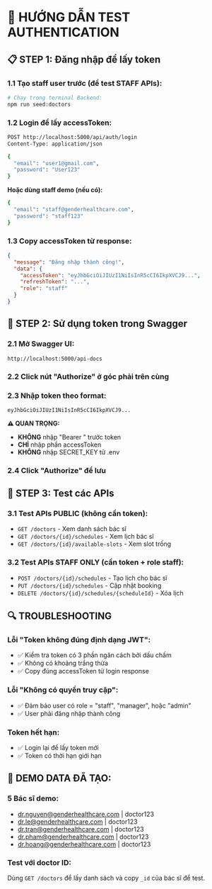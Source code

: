 # 🔐 HƯỚNG DẪN TEST AUTHENTICATION

## 📋 STEP 1: Đăng nhập để lấy token

### 1.1 Tạo staff user trước (để test STAFF APIs):
```bash
# Chạy trong terminal Backend:
npm run seed:doctors
```

### 1.2 Login để lấy accessToken:
```bash
POST http://localhost:5000/api/auth/login
Content-Type: application/json

{
  "email": "user1@gmail.com", 
  "password": "User123"
}
```

**Hoặc dùng staff demo (nếu có):**
```bash
{
  "email": "staff@genderhealthcare.com",
  "password": "staff123"
}
```

### 1.3 Copy accessToken từ response:
```json
{
  "message": "Đăng nhập thành công!",
  "data": {
    "accessToken": "eyJhbGciOiJIUzI1NiIsInR5cCI6IkpXVCJ9...",
    "refreshToken": "...",
    "role": "staff"
  }
}
```

## 🎯 STEP 2: Sử dụng token trong Swagger

### 2.1 Mở Swagger UI:
```
http://localhost:5000/api-docs
```

### 2.2 Click nút **"Authorize"** ở góc phải trên cùng

### 2.3 Nhập token theo format:
```
eyJhbGciOiJIUzI1NiIsInR5cCI6IkpXVCJ9...
```

**⚠️ QUAN TRỌNG:**
- **KHÔNG** nhập "Bearer " trước token
- **CHỈ** nhập phần accessToken 
- **KHÔNG** nhập SECRET_KEY từ .env

### 2.4 Click "Authorize" để lưu

## 🧪 STEP 3: Test các APIs

### 3.1 Test APIs PUBLIC (không cần token):
- `GET /doctors` - Xem danh sách bác sĩ
- `GET /doctors/{id}/schedules` - Xem lịch bác sĩ
- `GET /doctors/{id}/available-slots` - Xem slot trống

### 3.2 Test APIs STAFF ONLY (cần token + role staff):
- `POST /doctors/{id}/schedules` - Tạo lịch cho bác sĩ
- `PUT /doctors/{id}/schedules` - Cập nhật booking
- `DELETE /doctors/{id}/schedules/{scheduleId}` - Xóa lịch

## 🔍 TROUBLESHOOTING

### Lỗi "Token không đúng định dạng JWT":
- ✅ Kiểm tra token có 3 phần ngăn cách bởi dấu chấm
- ✅ Không có khoảng trắng thừa
- ✅ Copy đúng accessToken từ login response

### Lỗi "Không có quyền truy cập":
- ✅ Đảm bảo user có role = "staff", "manager", hoặc "admin"
- ✅ User phải đăng nhập thành công

### Token hết hạn:
- ✅ Login lại để lấy token mới
- ✅ Token có thời hạn giới hạn

## 🎯 DEMO DATA ĐÃ TẠO:

### 5 Bác sĩ demo:
- dr.nguyen@genderhealthcare.com | doctor123
- dr.le@genderhealthcare.com | doctor123  
- dr.tran@genderhealthcare.com | doctor123
- dr.pham@genderhealthcare.com | doctor123
- dr.hoang@genderhealthcare.com | doctor123

### Test với doctor ID: 
Dùng `GET /doctors` để lấy danh sách và copy `_id` của bác sĩ để test. 